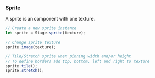 
### Sprite

A sprite is an component with one texture.

```javascript
// Create a new sprite instance
let sprite = Stage.sprite(texture);

// Change sprite texture
sprite.image(texture);

// Tile/Stretch sprite when pinning width and/or height
// To define borders add top, bottom, left and right to texture
sprite.tile();
sprite.stretch();
```
